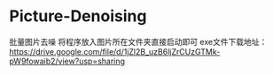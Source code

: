 # Picture-Denoising
批量图片去噪
将程序放入图片所在文件夹直接启动即可
exe文件下载地址：https://drive.google.com/file/d/1jZl2B_uzB6ljZrCUzGTMk-pW9fowaib2/view?usp=sharing
